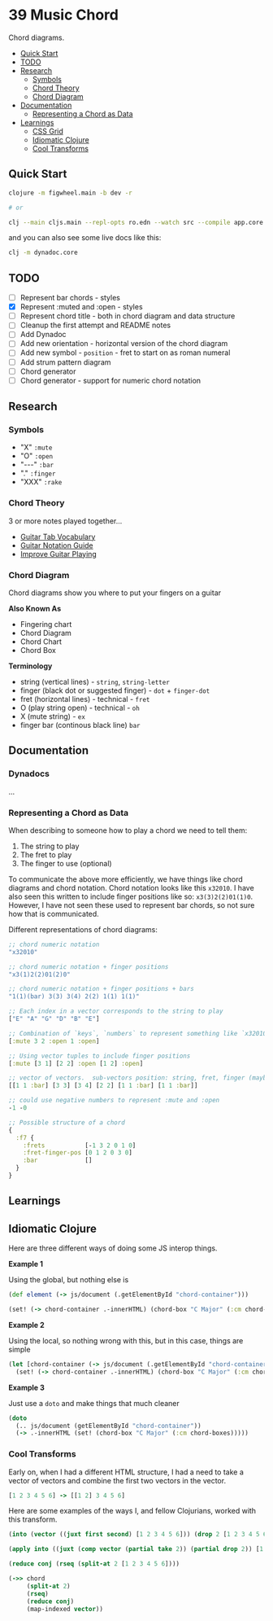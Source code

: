 # 39 Music Chord

Chord diagrams.

- [Quick Start](#quick-start)
- [TODO](#todo)
- [Research](#research)
  - [Symbols](#symbols)
  - [Chord Theory](#chord-theory)
  - [Chord Diagram](#chord-diagram)
- [Documentation](#documentation)
  - [Representing a Chord as Data](#representing-a-chord-as-data)
- [Learnings](#learnings)
  - [CSS Grid](#css-grid)
  - [Idiomatic Clojure](#idiomatic-clojure)
  - [Cool Transforms](#cool-transforms)

## Quick Start

```bash
clojure -m figwheel.main -b dev -r

# or

clj --main cljs.main --repl-opts ro.edn --watch src --compile app.core --repl # not working yet
```

and you can also see some live docs like this:

```bash
clj -m dynadoc.core
```

## TODO

- [ ] Represent bar chords - styles
- [x] Represent :muted and :open - styles
- [ ] Represent chord title - both in chord diagram and data structure
- [ ] Cleanup the first attempt and README notes
- [ ] Add Dynadoc
- [ ] Add new orientation - horizontal version of the chord diagram
- [ ] Add new symbol - `position` - fret to start on as roman numeral
- [ ] Add strum pattern diagram
- [ ] Chord generator
- [ ] Chord generator - support for numeric chord notation

## Research

### Symbols

- "X" `:mute`
- "O" `:open`
- "---" `:bar`
- "." `:finger`
- "XXX" `:rake`

### Chord Theory

3 or more notes played together...

- [Guitar Tab Vocabulary](https://www.guitarhabits.com/how-to-read-guitar-tabs-tablature/)
- [Guitar Notation Guide](http://acousticguitar.com/acoustic-guitar-notation-guide/)
- [Improve Guitar Playing](https://www.guitarhabits.com/improve-your-playing-through-slow-thorough-and-full-immersion/)

### Chord Diagram

Chord diagrams show you where to put your fingers on a guitar

**Also Known As**

- Fingering chart
- Chord Diagram
- Chord Chart
- Chord Box

**Terminology**

- string (vertical lines) - `string`, `string-letter`
- finger (black dot or suggested finger) - `dot` + `finger-dot`
- fret (horizontal lines) - technical - `fret`
- O (play string open) - technical - `oh`
- X (mute string) - `ex`
- finger bar (continous black line) `bar`

## Documentation

### Dynadocs

...

### Representing a Chord as Data

When describing to someone how to play a chord we need to tell them:

1.  The string to play
2.  The fret to play
3.  The finger to use (optional)

To communicate the above more efficiently, we have things like chord diagrams and chord notation. Chord notation looks like this `x32010`. I have also seen this written to include finger positions like so: `x3(3)2(2)01(1)0`. However, I have not seen these used to represent bar chords, so not sure how that is communicated.

Different representations of chord diagrams:

```clojure
;; chord numeric notation
"x32010"

;; chord numeric notation + finger positions
"x3(1)2(2)01(2)0"

;; chord numeric notation + finger positions + bars
"1(1)(bar) 3(3) 3(4) 2(2) 1(1) 1(1)"

;; Each index in a vector corresponds to the string to play
["E" "A" "G" "D" "B" "E"]

;; Combination of `keys`, `numbers` to represent something like `x32010`
[:mute 3 2 :open 1 :open]

;; Using vector tuples to include finger positions
[:mute [3 1] [2 2] :open [1 2] :open]

;; vector of vectors.  sub-vectors position: string, fret, finger (maybe bar)
[[1 1 :bar] [3 3] [3 4] [2 2] [1 1 :bar] [1 1 :bar]]

;; could use negative numbers to represent :mute and :open
-1 -0

;; Possible structure of a chord
{
  :f7 {
    :frets           [-1 3 2 0 1 0]
    :fret-finger-pos [0 1 2 0 3 0]
    :bar             []
  }
}
```

## Learnings

## Idiomatic Clojure

Here are three different ways of doing some JS interop things.

**Example 1**

Using the global, but nothing else is

```clojure
(def element (-> js/document (.getElementById "chord-container")))

(set! (-> chord-container .-innerHTML) (chord-box "C Major" (:cm chord-boxes))))
```

**Example 2**

Using the local, so nothing wrong with this, but in this case, things are simple

```clojure
(let [chord-container (-> js/document (.getElementById "chord-container"))]
  (set! (-> chord-container .-innerHTML) (chord-box "C Major" (:cm chord-boxes))))
```

**Example 3**

Just use a `doto` and make things that much cleaner

```clojure
(doto
  (.. js/document (getElementById "chord-container"))
  (-> .-innerHTML (set! (chord-box "C Major" (:cm chord-boxes)))))
```

### Cool Transforms

Early on, when I had a different HTML structure, I had a need to take a vector of vectors and combine the first two vectors in the vector.

```clojure
[1 2 3 4 5 6] -> [[1 2] 3 4 5 6]
```

Here are some examples of the ways I, and fellow Clojurians, worked with this transform.

```clojure
(into (vector ((juxt first second) [1 2 3 4 5 6])) (drop 2 [1 2 3 4 5 6]))

(apply into ((juxt (comp vector (partial take 2)) (partial drop 2)) [1 2 3 4 5 6]))

(reduce conj (rseq (split-at 2 [1 2 3 4 5 6])))

(->> chord
     (split-at 2)
     (rseq)
     (reduce conj)
     (map-indexed vector))
```
